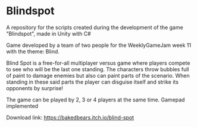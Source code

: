 # Blindspot
A repository for the scripts created during the development of the game "Blindspot", made in Unity with C#

Game developed by a team of two people for the WeeklyGameJam week 11 with the theme: Blind.

Blind Spot is a free-for-all multiplayer versus game where players compete to see who will be the last one standing. The characters throw bubbles full of paint to damage enemies but also can paint parts of the scenario. When standing in these said parts the player can disguise itself and strike its opponents by surprise!

The game can be played by 2, 3 or 4 players at the same time.
Gamepad implemented  

Download link: https://bakedbears.itch.io/blind-spot
